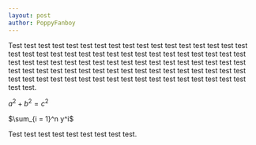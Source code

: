 ```yaml
---
layout: post
author: PoppyFanboy
---
```

Test test test test test test test test test test test test test test test test test test test test test test test test test test test test test test test test test test test test test test test test test test test test test test test test test test test test test test test test test test test test test test test test test test test test test test test test test test test test test test test test test test test test test test test.

$a^2 + b^2 = c^2$

$\sum_{i = 1}^n y^i$

Test test test test test test test test test.
